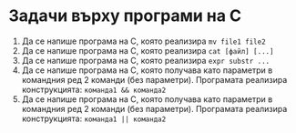 # Задачи върху програми на С

1.  Да се напише програма на C, която реализира `mv file1 file2`
2.  Да се напише програма на С, която реализира `cat [файл] [...] `
3.  Да се напише програма на C, която реализира `expr substr ... `
4.  Да се напише програма на C, която получава като параметри в командния ред 2 команди (без параметри). Програмата реализира конструкцията: `команда1 && команда2`
5. Да се напише програма на C, която получава като параметри в командния ред 2 команди (без параметри). Програмата реализира конструкцията: `команда1 || команда2`
